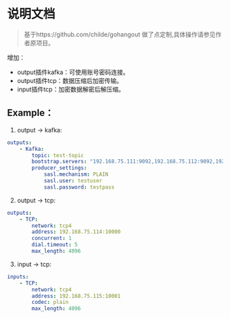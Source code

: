 # 说明文档

> 基于https://github.com/childe/gohangout  做了点定制,具体操作请参见作者原项目。

增加：
- output插件kafka：可使用账号密码连接。
- output插件tcp：数据压缩后加密传输。
- input插件tcp：加密数据解密后解压缩。


## Example：
1. output -> kafka:
```yaml
outputs:
    - Kafka:
        topic: test-topic
        bootstrap.servers: "192.168.75.111:9092,192.168.75.112:9092,192.168.75.113:9092"
        producer_settings:
            sasl.mechanism: PLAIN
            sasl.user: testuser
            sasl.password: testpass
```

2. output -> tcp:
```yaml
outputs:
    - TCP:
        network: tcp4
        address: 192.168.75.114:10000
        concurrent: 1
        dial.timeout: 5
        max_length: 4096
```

3. input -> tcp:
```yaml
inputs:
    - TCP:
        network: tcp4
        address: 192.168.75.115:10001
        codec: plain
        max_length: 4096
```